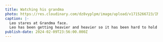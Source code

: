 ```yaml
---
title: Watching his grandma
photo: https://res.cloudinary.com/dz8vyplpm/image/upload/v1715266723/IMG_8797_uxctqw.jpg
caption: |-
  Leo stares at Grandma face.
  Leo has been getting heavier and heavier so it has been hard to hold him 😂
publish-date: 2024-02-09T23:56:00.000Z
---
```

